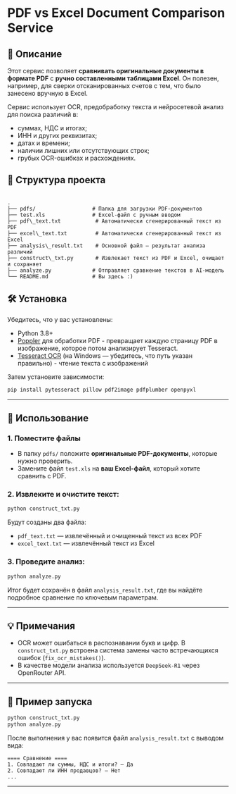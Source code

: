 
# PDF vs Excel Document Comparison Service

## 📄 Описание

Этот сервис позволяет **сравнивать оригинальные документы в формате PDF** с **ручно составленными таблицами Excel**. Он полезен, например, для сверки отсканированных счетов с тем, что было занесено вручную в Excel.

Сервис использует OCR, предобработку текста и нейросетевой анализ для поиска различий в:

- суммах, НДС и итогах;
- ИНН и других реквизитах;
- датах и времени;
- наличии лишних или отсутствующих строк;
- грубых OCR-ошибках и расхождениях.

## 📁 Структура проекта

```

.
├── pdfs/                  # Папка для загрузки PDF-документов
├── test.xls               # Excel-файл с ручным вводом
├── pdf\_text.txt           # Автоматически сгенерированный текст из PDF
├── excel\_text.txt         # Автоматически сгенерированный текст из Excel
├── analysis\_result.txt    # Основной файл — результат анализа различий
├── construct\_txt.py       # Извлекает текст из PDF и Excel, очищает и сохраняет
├── analyze.py             # Отправляет сравнение текстов в AI-модель
└── README.md              # Вы здесь :)

````

## 🛠️ Установка

Убедитесь, что у вас установлены:

- Python 3.8+
- [Poppler](http://blog.alivate.com.au/poppler-windows/) для обработки PDF - превращает каждую страницу PDF в изображение, которое потом анализирует Tesseract.
- [Tesseract OCR](https://github.com/tesseract-ocr/tesseract) (на Windows — убедитесь, что путь указан правильно) - чтение текста с изображений

Затем установите зависимости:

```bash
pip install pytesseract pillow pdf2image pdfplumber openpyxl
````

---

## 🚀 Использование

### 1. Поместите файлы

* В папку `pdfs/` положите **оригинальные PDF-документы**, которые нужно проверить.
* Замените файл `test.xls` на **ваш Excel-файл**, который хотите сравнить с PDF.

### 2. Извлеките и очистите текст:

```bash
python construct_txt.py
```

Будут созданы два файла:

* `pdf_text.txt` — извлечённый и очищенный текст из всех PDF
* `excel_text.txt` — извлечённый текст из Excel

### 3. Проведите анализ:

```bash
python analyze.py
```

Итог будет сохранён в файл `analysis_result.txt`, где вы найдёте подробное сравнение по ключевым параметрам.

---

## 💡 Примечания

* OCR может ошибаться в распознавании букв и цифр. В `construct_txt.py` встроена система замены часто встречающихся ошибок (`fix_ocr_mistakes()`).
* В качестве модели анализа используется `DeepSeek-R1` через OpenRouter API.

---

## 🧪 Пример запуска

```bash
python construct_txt.py
python analyze.py
```

После выполнения у вас появится файл `analysis_result.txt` с выводом вида:

```
==== Сравнение ====
1. Совпадают ли суммы, НДС и итоги? — Да
2. Совпадают ли ИНН продавцов? — Нет
...
```

---

